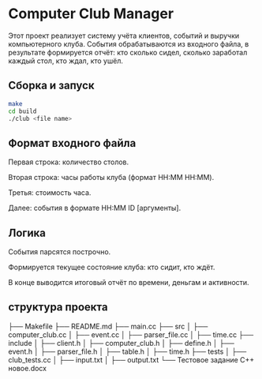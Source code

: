 # Computer Club Manager

Этот проект реализует систему учёта клиентов, событий и выручки компьютерного клуба. События обрабатываются из входного файла, в результате формируется отчёт: кто сколько сидел, сколько заработал каждый стол, кто ждал, кто ушёл.

## Сборка и запуск

```bash
make
cd build
./club <file name>
```

## Формат входного файла

Первая строка: количество столов.

Вторая строка: часы работы клуба (формат HH:MM HH:MM).

Третья: стоимость часа.

Далее: события в формате HH:MM ID [аргументы].

## Логика

События парсятся построчно.

Формируется текущее состояние клуба: кто сидит, кто ждёт.

В конце выводится итоговый отчёт по времени, деньгам и активности.


## структура проекта

├── Makefile
├── README.md
├── main.cc
├── src
│ ├── computer_club.cc
│ ├── event.cc
│ ├── parser_file.cc
│ ├── time.cc
├── include
│ ├── client.h
│ ├── computer_club.h
│ ├── define.h
│ ├── event.h
│ ├── parser_file.h
│ ├── table.h
│ ├── time.h
├── tests
│ ├── club_tests.cc
│ ├── input.txt
│ ├── output.txt
└── Тестовое задание С++ новое.docx